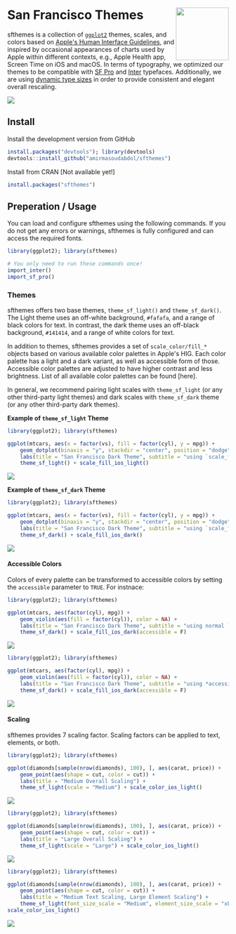 # San Francisco Themes <picture><source srcset="reference/figures/logo-dark.png" media="(prefers-color-scheme: dark)"><img src="man/figures/logo-light.png" width="120" align="right"/></picture>

sfthemes is a collection of [`ggplot2`](https://ggplot2.tidyverse.org) themes, scales, and colors based on [Apple's Human Interface Guidelines](https://developer.apple.com/design/human-interface-guidelines/), and inspired by occasional appearances of charts used by Apple within different contexts, e.g., Apple Health app, Screen Time on iOS and macOS. In terms of typography, we optimized our themes to be compatible with [SF Pro](https://developer.apple.com/fonts/) and [Inter](https://rsms.me/inter/) typefaces. Additionally, we are using [dynamic type sizes](https://developer.apple.com/design/human-interface-guidelines/ios/visual-design/typography/) in order to provide consistent and elegant overall rescaling.

<img src="man/figures/iris.png" class = "img-responsive center-block d-block mx-auto"/>

## Install

Install the development version from GitHub
```R
install.packages("devtools"); library(devtools)
devtools::install_github("amirmasoudabdol/sfthemes")
```

Install from CRAN [Not available yet!]
```R
install.packages("sfthemes")
```

## Preperation / Usage

You can load and configure sfthemes using the following commands. If you do not get any errors or warnings, sfthemes is fully configured and can access the required fonts.

```R
library(ggplot2); library(sfthemes)

# You only need to run these commands once!
import_inter()
import_sf_pro()
```

### Themes

sfthemes offers two base themes, `theme_sf_light()` and `theme_sf_dark()`. The Light theme uses an off-white background, `#fafafa`, and a range of black colors for text. In contrast, the dark theme uses an off-black background, `#141414`, and a range of white colors for text.

In addition to themes, sfthemes provides a set of `scale_color/fill_*` objects based on various available color palettes in Apple's HIG. Each color palette has a light and a dark variant, as well as accessible form of those. Accessible color palettes are adjusted to have higher contrast and less brightness. List of all available color palettes can be found [here].

In general, we recommend pairing light scales with `theme_sf_light` (or any other third-party light themes) and dark scales with `theme_sf_dark` theme (or any other third-party dark themes). 

**Example of `theme_sf_light` Theme**

```R
library(ggplot2); library(sfthemes)

ggplot(mtcars, aes(x = factor(vs), fill = factor(cyl), y = mpg)) +
    geom_dotplot(binaxis = "y", stackdir = "center", position = "dodge", color = NA) +
    labs(title = "San Francisco Dark Theme", subtitle = "using `scale_fill_ios_light`") +
    theme_sf_light() + scale_fill_ios_light()
```

![](man/figures/theme_sf_light_readme_sample.png)

**Example of `theme_sf_dark` Theme**

```R
library(ggplot2); library(sfthemes)

ggplot(mtcars, aes(x = factor(vs), fill = factor(cyl), y = mpg)) +
    geom_dotplot(binaxis = "y", stackdir = "center", position = "dodge", color = NA) +
    labs(title = "San Francisco Dark Theme", subtitle = "using `scale_fill_ios_dark`") +
    theme_sf_dark() + scale_fill_ios_dark()
```

![](man/figures/theme_sf_dark_readme_sample.png)


#### Accessible Colors

Colors of every palette can be transformed to accessible colors by setting the `accessible` parameter to `TRUE`. For instnace:

```R
library(ggplot2); library(sfthemes)

ggplot(mtcars, aes(factor(cyl), mpg)) +
    geom_violin(aes(fill = factor(cyl)), color = NA) +
    labs(title = "San Francisco Dark Theme", subtitle = "using normal `scale_fill_ios_dark`") +
    theme_sf_dark() + scale_fill_ios_dark(accessible = F)
```

![](man/figures/theme_sf_dark_readme_violin.png)

```R
library(ggplot2); library(sfthemes)

ggplot(mtcars, aes(factor(cyl), mpg)) +
    geom_violin(aes(fill = factor(cyl)), color = NA) +
    labs(title = "San Francisco Dark Theme", subtitle = "using *accessible* `scale_fill_ios_dark`") +
    theme_sf_dark() + scale_fill_ios_dark(accessible = F)
```

![](man/figures/theme_sf_dark_readme_violin_accessible.png)

#### Scaling

sfthemes provides 7 scaling factor. Scaling factors can be applied to text, elements, or both.

```R
library(ggplot2); library(sfthemes)

ggplot(diamonds[sample(nrow(diamonds), 100), ], aes(carat, price)) +
    geom_point(aes(shape = cut, color = cut)) +
    labs(title = "Medium Overall Scaling") +
    theme_sf_light(scale = "Medium") + scale_color_ios_light()
```

![](man/figures/theme_sf_light_readme_medium_overall.png)

```R
library(ggplot2); library(sfthemes)

ggplot(diamonds[sample(nrow(diamonds), 100), ], aes(carat, price)) +
    geom_point(aes(shape = cut, color = cut)) +
    labs(title = "Large Overall Scaling") +
    theme_sf_light(scale = "Large") + scale_color_ios_light()
```

![](man/figures/theme_sf_light_readme_large_overall.png)

```R
library(ggplot2); library(sfthemes)

ggplot(diamonds[sample(nrow(diamonds), 100), ], aes(carat, price)) +
    geom_point(aes(shape = cut, color = cut)) +
    labs(title = "Medium Text Scaling, Large Element Scaling") +
    theme_sf_light(font_size_scale = "Medium", element_size_scale = "xLarge") + 
scale_color_ios_light()
```

![](man/figures/theme_sf_light_readme_medium_text_large_element.png)
